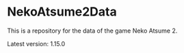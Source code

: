 # NekoAtsume2Data

This is a repository for the data of the game Neko Atsume 2.

Latest version: 1.15.0
